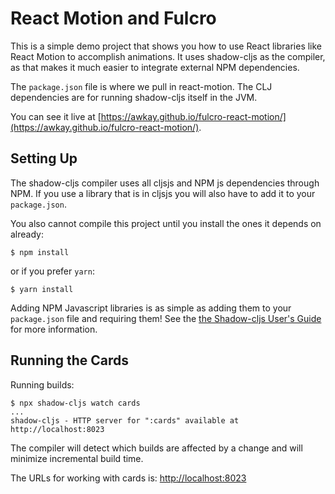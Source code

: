 # React Motion and Fulcro

This is a simple demo project that shows you how to use React
libraries like React Motion to accomplish animations. It uses
shadow-cljs as the compiler, as that makes it much easier to
integrate external NPM dependencies.

The `package.json` file is where we pull in react-motion. The CLJ
dependencies are for running shadow-cljs itself in the JVM.

You can see it live at [https://awkay.github.io/fulcro-react-motion/](https://awkay.github.io/fulcro-react-motion/).

## Setting Up

The shadow-cljs compiler uses all cljsjs and NPM js dependencies through
NPM. If you use a library that is in cljsjs you will also have to add
it to your `package.json`.

You also cannot compile this project until you install the ones it
depends on already:

```
$ npm install
```

or if you prefer `yarn`:

```
$ yarn install
```

Adding NPM Javascript libraries is as simple as adding them to your
`package.json` file and requiring them! See the
[the Shadow-cljs User's Guide](https://shadow-cljs.github.io/docs/UsersGuide.html#_javascript)
for more information.

## Running the Cards

Running builds:

```
$ npx shadow-cljs watch cards
...
shadow-cljs - HTTP server for ":cards" available at http://localhost:8023
```

The compiler will detect which builds are affected by a change and will minimize
incremental build time.

The URLs for working with cards is: [http://localhost:8023](http://localhost:8023)

